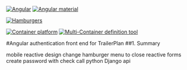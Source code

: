[![Angular](https://img.shields.io/badge/angular-11.2.14-brightgreen.svg)](https://www.angular.io/)
[![Angular material](https://img.shields.io/badge/angular_material-11.2.13-brightgreen.svg)](https://www.angular.io/)

[![Hamburgers](https://img.shields.io/badge/hamburgers-1.1.3-brightgreen.svg)](https://jonsuh.com/hamburgers/)

[![Container platform](https://img.shields.io/badge/docker-20.10.8-brightgreen.svg)](https://www.docker.com/)
[![Multi-Container definition tool](https://img.shields.io/badge/docker.compose-1.28.2-brightgreen.svg)](https://docs.docker.com/compose/)

#Angular authentication front end for TrailerPlan
##1. Summary



mobile
reactive design
change hamburger menu to close
reactive forms
create password with check
call python Django api

